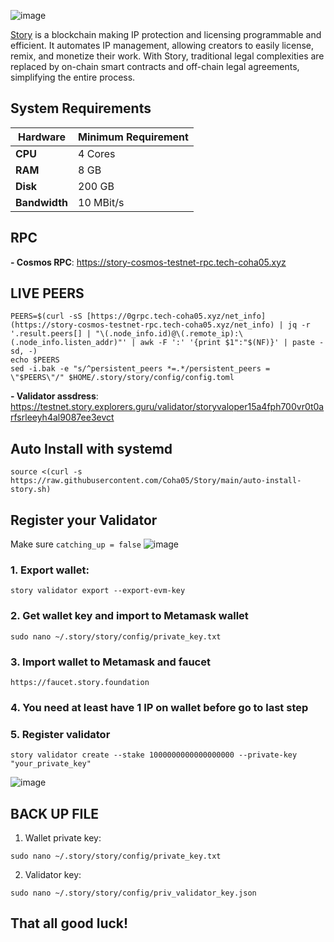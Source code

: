 ![image](https://github.com/user-attachments/assets/3bf762e2-7269-4a41-ba74-be588c0733e0)

[Story](https://www.story.foundation/) is a blockchain making IP protection and licensing programmable and efficient. It automates IP management, allowing creators to easily license, remix, and monetize their work. With Story, traditional legal complexities are replaced by on-chain smart contracts and off-chain legal agreements, simplifying the entire process.
## System Requirements

| **Hardware** | **Minimum Requirement** |
|--------------|-------------------------|
| **CPU**      | 4 Cores                 |
| **RAM**      | 8 GB                    |
| **Disk**     | 200 GB                  |
| **Bandwidth**| 10 MBit/s               |

## RPC 

**- Cosmos RPC**: https://story-cosmos-testnet-rpc.tech-coha05.xyz

## LIVE PEERS

```
PEERS=$(curl -sS [https://0grpc.tech-coha05.xyz/net_info](https://story-cosmos-testnet-rpc.tech-coha05.xyz/net_info) | jq -r '.result.peers[] | "\(.node_info.id)@\(.remote_ip):\(.node_info.listen_addr)"' | awk -F ':' '{print $1":"$(NF)}' | paste -sd, -)
echo $PEERS
sed -i.bak -e "s/^persistent_peers *=.*/persistent_peers = \"$PEERS\"/" $HOME/.story/story/config/config.toml
```

**- Validator assdress**: https://testnet.story.explorers.guru/validator/storyvaloper15a4fph700vr0t0arfsrleeyh4al9087ee3evct
## Auto Install with systemd
```
source <(curl -s https://raw.githubusercontent.com/Coha05/Story/main/auto-install-story.sh)
```

## Register your Validator 

Make sure `catching_up = false` ![image](https://github.com/user-attachments/assets/ab9bdfc4-5410-4ba8-921a-0d5049424740)

### 1. Export wallet:
```
story validator export --export-evm-key
```
### 2. Get wallet key and import to Metamask wallet
```
sudo nano ~/.story/story/config/private_key.txt
```
### 3. Import wallet to Metamask and faucet

```
https://faucet.story.foundation
```

### 4. You need at least have 1 IP on wallet before go to last step
### 5. Register validator
   
```
story validator create --stake 1000000000000000000 --private-key "your_private_key"
```
![image](https://github.com/user-attachments/assets/3a6971ca-6b7c-4463-9a59-7a9c33d94dcc)

## BACK UP FILE

1. Wallet private key:
```
sudo nano ~/.story/story/config/private_key.txt
```
2. Validator key:

```
sudo nano ~/.story/story/config/priv_validator_key.json
```
## That all good luck!

